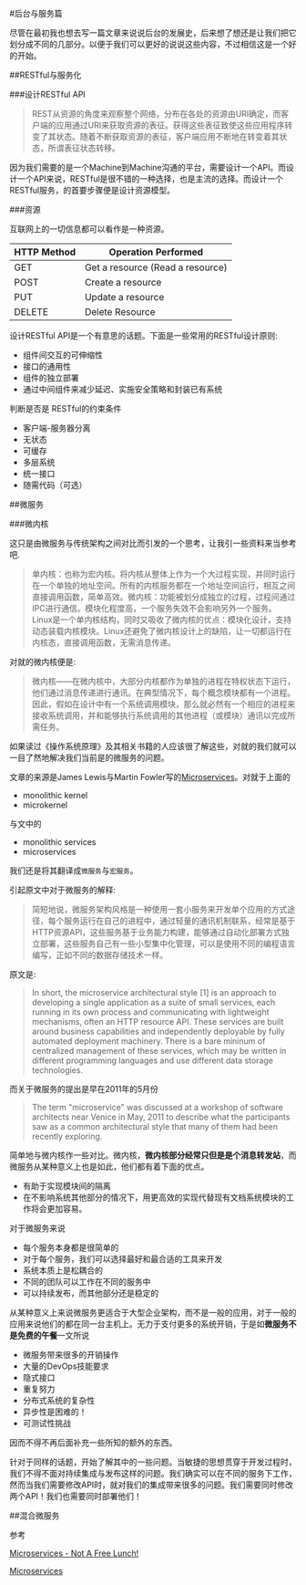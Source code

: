 #后台与服务篇

尽管在最初我也想去写一篇文章来说说后台的发展史，后来想了想还是让我们把它划分成不同的几部分。以便于我们可以更好的说说这些内容，不过相信这是一个好的开始。

##RESTful与服务化

###设计RESTful API

> REST从资源的角度来观察整个网络，分布在各处的资源由URI确定，而客户端的应用通过URI来获取资源的表征。获得这些表征致使这些应用程序转变了其状态。随着不断获取资源的表征，客户端应用不断地在转变着其状态，所谓表征状态转移。

因为我们需要的是一个Machine到Machine沟通的平台，需要设计一个API。而设计一个API来说，RESTful是很不错的一种选择，也是主流的选择。而设计一个RESTful服务，的首要步骤便是设计资源模型。

###资源

互联网上的一切信息都可以看作是一种资源。

HTTP Method | Operation Performed 
------------|---------------------
GET         | Get a resource (Read a resource)
POST        | Create a resource
PUT         | Update a resource
DELETE      | Delete Resource


设计RESTful API是一个有意思的话题。下面是一些常用的RESTful设计原则:

- 组件间交互的可伸缩性
- 接口的通用性
- 组件的独立部署
- 通过中间组件来减少延迟、实施安全策略和封装已有系统

判断是否是 RESTful的约束条件

 - 客户端-服务器分离
 - 无状态
 - 可缓存
 - 多层系统
 - 统一接口
 - 随需代码（可选）
 

##微服务

###微内核

这只是由微服务与传统架构之间对比而引发的一个思考，让我引一些资料来当参考吧.

> 单内核：也称为宏内核。将内核从整体上作为一个大过程实现，并同时运行在一个单独的地址空间。所有的内核服务都在一个地址空间运行，相互之间直接调用函数，简单高效。微内核：功能被划分成独立的过程，过程间通过IPC进行通信。模块化程度高，一个服务失效不会影响另外一个服务。Linux是一个单内核结构，同时又吸收了微内核的优点：模块化设计，支持动态装载内核模块。Linux还避免了微内核设计上的缺陷，让一切都运行在内核态，直接调用函数，无需消息传递。

对就的微内核便是:

>微内核――在微内核中，大部分内核都作为单独的进程在特权状态下运行，他们通过消息传递进行通讯。在典型情况下，每个概念模块都有一个进程。因此，假如在设计中有一个系统调用模块，那么就必然有一个相应的进程来接收系统调用，并和能够执行系统调用的其他进程（或模块）通讯以完成所需任务。

如果读过《操作系统原理》及其相关书籍的人应该很了解这些，对就的我们就可以一目了然地解决我们当前是的微服务的问题。

文章的来源是James Lewis与Martin Fowler写的[Microservices](http://martinfowler.com/articles/microservices.html)。对就于上面的

 - monolithic kernel
 - microkernel

与文中的

 - monolithic services
 - microservices

我们还是将其翻译成``微服务``与``宏服务``。

引起原文中对于微服务的解释:

> 简短地说，微服务架构风格是一种使用一套小服务来开发单个应用的方式途径，每个服务运行在自己的进程中，通过轻量的通讯机制联系，经常是基于HTTP资源API，这些服务基于业务能力构建，能够通过自动化部署方式独立部署，这些服务自己有一些小型集中化管理，可以是使用不同的编程语言编写，正如不同的数据存储技术一样。

原文是:

> In short, the microservice architectural style [1] is an approach to developing a single application as a suite of small services, each running in its own process and communicating with lightweight mechanisms, often an HTTP resource API. These services are built around business capabilities and independently deployable by fully automated deployment machinery. There is a bare mininum of centralized management of these services, which may be written in different programming languages and use different data storage technologies.

而关于微服务的提出是早在2011年的5月份

> The term "microservice" was discussed at a workshop of software architects near Venice in May, 2011 to describe what the participants saw as a common architectural style that many of them had been recently exploring.

简单地与微内核作一些对比。微内核，**微内核部分经常只但是是个消息转发站**，而微服务从某种意义上也是如此，他们都有着下面的优点。

 - 有助于实现模块间的隔离
 - 在不影响系统其他部分的情况下，用更高效的实现代替现有文档系统模块的工作将会更加容易。

对于微服务来说

 - 每个服务本身都是很简单的
 - 对于每个服务，我们可以选择最好和最合适的工具来开发
 - 系统本质上是松耦合的
 - 不同的团队可以工作在不同的服务中
 - 可以持续发布，而其他部分还是稳定的


从某种意义上来说微服务更适合于大型企业架构，而不是一般的应用，对于一般的应用来说他们的都在同一台主机上。无力于支付更多的系统开销，于是如**微服务不是免费的午餐**一文所说

 - 微服务带来很多的开销操作
 - 大量的DevOps技能要求
 - 隐式接口
 - 重复努力
 - 分布式系统的复杂性
 - 异步性是困难的！
 - 可测试性挑战

因而不得不再后面补充一些所知的额外的东西。

针对于同样的话题，开始了解其中的一些问题。当敏捷的思想贯穿于开发过程时，我们不得不面对持续集成与发布这样的问题。我们确实可以在不同的服务下工作，然而当我们需要修改API时，就对我们的集成带来很多的问题。我们需要同时修改两个API！我们也需要同时部署他们！

##混合微服务











参考

[Microservices - Not A Free Lunch!](http://highscalability.com/blog/2014/4/8/microservices-not-a-free-lunch.html)

[Microservices](http://martinfowler.com/articles/microservices.html)

